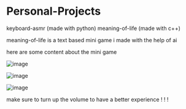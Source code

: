 # Personal-Projects
keyboard-asmr (made with python)
meaning-of-life (made with c++)

meaning-of-life is a text based mini game i made with the help of ai

here are some content about the mini game

![image](https://github.com/user-attachments/assets/8e73faeb-bd41-4ba1-9d12-33437248d653)

![image](https://github.com/user-attachments/assets/b393d160-22f4-45ea-8a8e-6e375a17343e)

![image](https://github.com/user-attachments/assets/3281aabb-d225-4d8d-9ed9-f748ae0e69c5)

make sure to turn up the volume to have a better experience ! ! !
